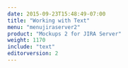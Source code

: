 ```yaml
---
date: 2015-09-23T15:48:49-07:00
title: "Working with Text"
menu: "menujiraserver2"
product: "Mockups 2 for JIRA Server"
weight: 1170
include: "text"
editorversion: 2
---
```

